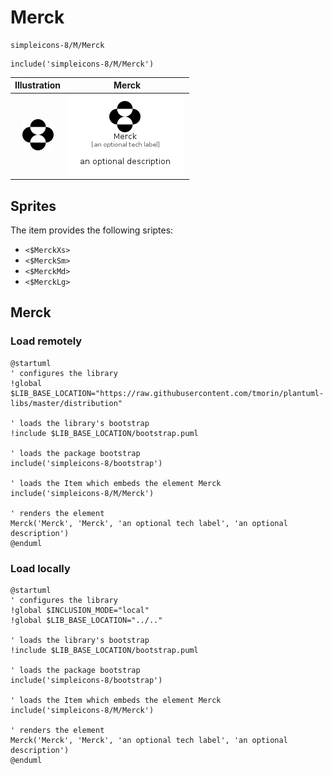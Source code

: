 # Merck


```text
simpleicons-8/M/Merck
```

```text
include('simpleicons-8/M/Merck')
```



| Illustration | Merck |
| :---: | :---: |
| ![illustration for Illustration](../../simpleicons-8/M/Merck.png) | ![illustration for Merck](../../simpleicons-8/M/Merck.Local.png) |



## Sprites
The item provides the following sriptes:

- `<$MerckXs>`
- `<$MerckSm>`
- `<$MerckMd>`
- `<$MerckLg>`





## Merck

### Load remotely
```plantuml
@startuml
' configures the library
!global $LIB_BASE_LOCATION="https://raw.githubusercontent.com/tmorin/plantuml-libs/master/distribution"

' loads the library's bootstrap
!include $LIB_BASE_LOCATION/bootstrap.puml

' loads the package bootstrap
include('simpleicons-8/bootstrap')

' loads the Item which embeds the element Merck
include('simpleicons-8/M/Merck')

' renders the element
Merck('Merck', 'Merck', 'an optional tech label', 'an optional description')
@enduml
```

### Load locally
```plantuml
@startuml
' configures the library
!global $INCLUSION_MODE="local"
!global $LIB_BASE_LOCATION="../.."

' loads the library's bootstrap
!include $LIB_BASE_LOCATION/bootstrap.puml

' loads the package bootstrap
include('simpleicons-8/bootstrap')

' loads the Item which embeds the element Merck
include('simpleicons-8/M/Merck')

' renders the element
Merck('Merck', 'Merck', 'an optional tech label', 'an optional description')
@enduml
```

